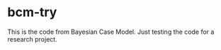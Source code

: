 # bcm-try

This is the code from Bayesian Case Model. Just testing the code for a research project.
